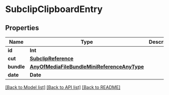 # SubclipClipboardEntry

## Properties

Name | Type | Description | Notes
------------ | ------------- | ------------- | -------------
**id** | **Int** |  | 
**cut** | [**SubclipReference**](SubclipReference.md) |  | 
**bundle** | [**AnyOfMediaFileBundleMiniReferenceAnyType**](AnyOfMediaFileBundleMiniReferenceAnyType.md) |  | [optional] 
**date** | **Date** |  | [readonly] 

[[Back to Model list]](../README.md#documentation-for-models) [[Back to API list]](../README.md#documentation-for-api-endpoints) [[Back to README]](../README.md)


